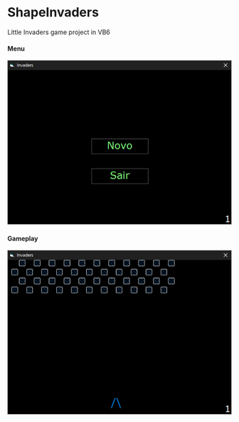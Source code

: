 # ShapeInvaders

Little Invaders game project in VB6

#### Menu

![](Screenshots/menu.png)

#### Gameplay

![](Screenshots/game.png)
